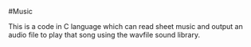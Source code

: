 #Music

This is a code in C language which can read sheet music and output an audio file to play that song using the wavfile sound library.
